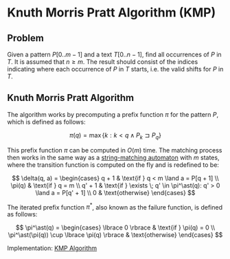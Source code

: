 # Knuth Morris Pratt Algorithm (KMP)

## Problem

Given a pattern $P[0..m-1]$ and a text $T[0..n-1]$, find all occurrences of $P$ in $T$. It is assumed that $n \geq m$. The result should consist of the indices indicating where each occurrence of $P$ in $T$ starts, i.e. the valid shifts for $P$ in $T$.

## Knuth Morris Pratt Algorithm

The algorithm works by precomputing a prefix function $\pi$ for the pattern $P$, which is defined as follows:

$$
\pi(q) = \max \lbrace k : k < q \land P_k \sqsupset P_q \rbrace
$$

This prefix function $\pi$ can be computed in $O(m)$ time. The matching process then works in the same way as a [string-matching automaton](https://github.com/pl3onasm/CLRS/tree/main/algorithms/string-matching/finite-automata) with $m$ states, where the transition function is computed on the fly and is redefined to be:

$$
\delta(q, a) = \begin{cases}
q + 1 & \text{if } q < m \land a = P[q + 1] \\
\pi(q) & \text{if } q = m \\
q' + 1 & \text{if } \exists \; q' \in \pi^\ast(q): q' > 0 \land a = P[q' + 1] \\
0 & \text{otherwise}
\end{cases}
$$

The iterated prefix function $\pi^\ast$, also known as the failure function, is defined as follows:

$$
\pi^\ast(q) = \begin{cases}
\lbrace 0 \rbrace & \text{if } \pi(q) = 0 \\
\pi^\ast(\pi(q)) \cup \lbrace \pi(q) \rbrace & \text{otherwise}
\end{cases}
$$

Implementation: [KMP Algorithm](https://github.com/pl3onasm/AADS/blob/main/algorithms/string-matching/knuth-morris-pratt/kmp.c)
